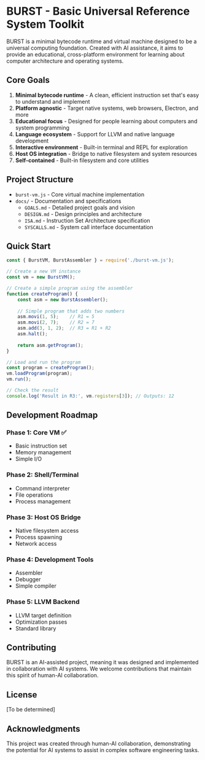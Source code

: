 # BURST - Basic Universal Reference System Toolkit

BURST is a minimal bytecode runtime and virtual machine designed to be a universal computing foundation. Created with AI assistance, it aims to provide an educational, cross-platform environment for learning about computer architecture and operating systems.

## Core Goals

1. **Minimal bytecode runtime** - A clean, efficient instruction set that's easy to understand and implement
2. **Platform agnostic** - Target native systems, web browsers, Electron, and more
3. **Educational focus** - Designed for people learning about computers and system programming
4. **Language ecosystem** - Support for LLVM and native language development
5. **Interactive environment** - Built-in terminal and REPL for exploration
6. **Host OS integration** - Bridge to native filesystem and system resources
7. **Self-contained** - Built-in filesystem and core utilities

## Project Structure

- `burst-vm.js` - Core virtual machine implementation
- `docs/` - Documentation and specifications
  - `GOALS.md` - Detailed project goals and vision
  - `DESIGN.md` - Design principles and architecture
  - `ISA.md` - Instruction Set Architecture specification
  - `SYSCALLS.md` - System call interface documentation

## Quick Start

```javascript
const { BurstVM, BurstAssembler } = require('./burst-vm.js');

// Create a new VM instance
const vm = new BurstVM();

// Create a simple program using the assembler
function createProgram() {
    const asm = new BurstAssembler();
    
    // Simple program that adds two numbers
    asm.movi(1, 5);    // R1 = 5
    asm.movi(2, 7);    // R2 = 7
    asm.add(3, 1, 2);  // R3 = R1 + R2
    asm.halt();
    
    return asm.getProgram();
}

// Load and run the program
const program = createProgram();
vm.loadProgram(program);
vm.run();

// Check the result
console.log('Result in R3:', vm.registers[3]); // Outputs: 12
```

## Development Roadmap

### Phase 1: Core VM ✅
- Basic instruction set
- Memory management
- Simple I/O

### Phase 2: Shell/Terminal
- Command interpreter
- File operations
- Process management

### Phase 3: Host OS Bridge
- Native filesystem access
- Process spawning
- Network access

### Phase 4: Development Tools
- Assembler
- Debugger
- Simple compiler

### Phase 5: LLVM Backend
- LLVM target definition
- Optimization passes
- Standard library

## Contributing

BURST is an AI-assisted project, meaning it was designed and implemented in collaboration with AI systems. We welcome contributions that maintain this spirit of human-AI collaboration.

## License

[To be determined]

## Acknowledgments

This project was created through human-AI collaboration, demonstrating the potential for AI systems to assist in complex software engineering tasks.
